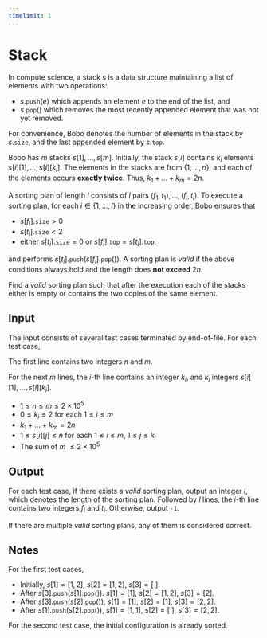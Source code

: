 ```yaml
---
timelimit: 1
...
```


# Stack

In compute science, a stack $s$ is a data structure maintaining a list of elements with two operations:

- $s.\mathtt{push}(e)$ which appends an element $e$ to the end of the list, and
- $s.\mathtt{pop}()$ which removes the most recently appended element that was not yet removed.

For convenience, Bobo denotes the number of elements in the stack by $s.\mathtt{size}$, and the last appended element by $s.\mathtt{top}$.

Bobo has $m$ stacks $s[1], \dots, s[m]$. Initially, the stack $s[i]$ contains $k_i$ elements $s[i][1], \dots, s[i][k_i]$. The elements in the stacks are from $\{1, \dots, n\}$, and each of the elements occurs **exactly twice**. Thus, $k_1 + \dots + k_m = 2 n$.

A sorting plan of length $l$ consists of $l$ pairs $(f_1, t_1), \dots, (f_l, t_l)$.  To execute a sorting plan, for each $i \in \{1, \dots ,l\}$ in the increasing order, Bobo ensures that

* $s[f_i].\mathtt{size} > 0$
* $s[t_i].\mathtt{size} < 2$
* either $s[t_i].\mathtt{size} = 0$ or $s[f_i].\mathtt{top} = s[t_i].\mathtt{top}$,

and performs $s[t_i].\mathtt{push}(s[f_i].\mathtt{pop}())$. A sorting plan is *valid* if the above conditions always hold and the length does **not exceed** $2n$.

Find a *valid* sorting plan such that after the execution each of the stacks either is empty or contains the two copies of the same element.

## Input

The input consists of several test cases terminated by end-of-file. For each test case,

The first line contains two integers $n$ and $m$.

For the next $m$ lines, the $i$-th line contains an integer $k_i$, and $k_i$ integers $s[i][1], \dots, s[i][k_i]$.

* $1 \le n \leq m \le 2 \times 10^5$
* $0 \leq k_i \leq 2$ for each $1 \leq i \leq m$
* $k_1 + \dots + k_m = 2 n$
* $1 \leq s[i][j] \leq n$ for each $1 \leq i \leq m$, $1 \leq j \leq k_i$
* The sum of $m$ $\leq 2 \times 10^5$

## Output

For each test case, if there exists a *valid* sorting plan, output an integer $l$, which denotes the length of the sorting plan. Followed by $l$ lines, the $i$-th line contains two integers $f_i$ and $t_i$. Otherwise, output `-1`.

If there are multiple *valid* sorting plans, any of them is considered correct.

<!--SAMPLES-->

## Notes

For the first test cases,

* Initially, $s[1] = [1, 2]$, $s[2] = [1, 2]$, $s[3] = [\ ]$.
* After $s[3].\mathtt{push}(s[1].\mathtt{pop}())$. $s[1] = [1]$, $s[2] = [1, 2]$, $s[3] = [2]$.
* After $s[3].\mathtt{push}(s[2].\mathtt{pop}())$, $s[1] = [1]$, $s[2] = [1]$, $s[3] = [2, 2]$.
* After $s[1].\mathtt{push}(s[2].\mathtt{pop}())$, $s[1] = [1, 1]$, $s[2] = [\ ]$, $s[3] = [2, 2]$.

For the second test case, the initial configuration is already sorted.
